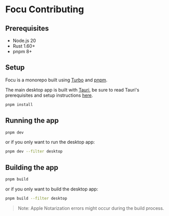 # Focu Contributing

## Prerequisites

- Node.js 20
- Rust 1.60+
- pnpm 8+

## Setup

Focu is a monorepo built using [Turbo](https://turbo.build/) and [pnpm](https://pnpm.io/installation).

The main desktop app is built with [Tauri](https://tauri.app/), be sure to read Tauri's prerequisites and setup instructions [here](https://v2.tauri.app/start/prerequisites/).

```bash
pnpm install
```

## Running the app

```bash
pnpm dev
```

or if you only want to run the desktop app:

```bash
pnpm dev --filter desktop
```


## Building the app

```bash
pnpm build
```

or if you only want to build the desktop app:

```bash
pnpm build --filter desktop
```

> Note: Apple Notarization errors might occur during the build process.